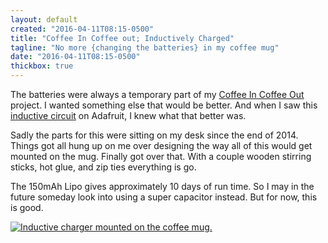 ```yaml
---
layout: default
created: "2016-04-11T08:15-0500"
title: "Coffee In Coffee out; Inductively Charged"
tagline: "No more {changing the batteries} in my coffee mug"
date: "2016-04-11T08:15-0500"
thickbox: true
---
```


The batteries were always a temporary part of my [Coffee In Coffee Out][CICO] project.  I
wanted something else that would be better.  And when I saw this [inductive circuit][] on
Adafruit, I knew what that better was.

Sadly the parts for this were sitting on my desk since the end of 2014.  Things got all hung up
on me over designing the way all of this would get mounted on the mug.  Finally got over that.
With a couple wooden stirring sticks, hot glue, and zip ties everything is go.

The 150mAh Lipo gives approximately 10 days of run time.  So I may in the future someday look
into using a super capacitor instead.  But for now, this is good.

<a href="/projects/images/CICO-inductive.jpg" class="thickbox" rel="CICO"><img src="/projects/images/CICO-inductive-thumb.png" alt="Inductive charger mounted on the coffee mug." /></a><br/>


[CICO]: /projects/2014/09-17/CoffeeInCoffeeOut.html
[inductive circuit]: https://www.adafruit.com/products/1407

